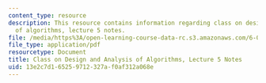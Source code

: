 ```yaml
---
content_type: resource
description: This resource contains information regarding class on design and analysis
  of algorithms, lecture 5 notes.
file: /media/https%3A/open-learning-course-data-rc.s3.amazonaws.com/6-046j-design-and-analysis-of-algorithms-spring-2015/13e2c7d165259712327af0af312a068e_MIT6_046JS15_lec05.pdf
file_type: application/pdf
resourcetype: Document
title: Class on Design and Analysis of Algorithms, Lecture 5 Notes
uid: 13e2c7d1-6525-9712-327a-f0af312a068e
---
```

